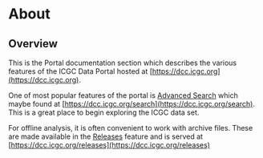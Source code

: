 # About

## Overview

This is the Portal documentation section which describes the various features of the ICGC Data Portal hosted at [https://dcc.icgc.org](https://dcc.icgc.org).

One of most popular features of the portal is [Advanced Search](search) which maybe found at [https://dcc.icgc.org/search](https://dcc.icgc.org/search). This is a great place to begin exploring the ICGC data set.

For offline analysis, it is often convenient to work with archive files. These are made available in the [Releases](releases) feature and is served at [https://dcc.icgc.org/releases](https://dcc.icgc.org/releases)
